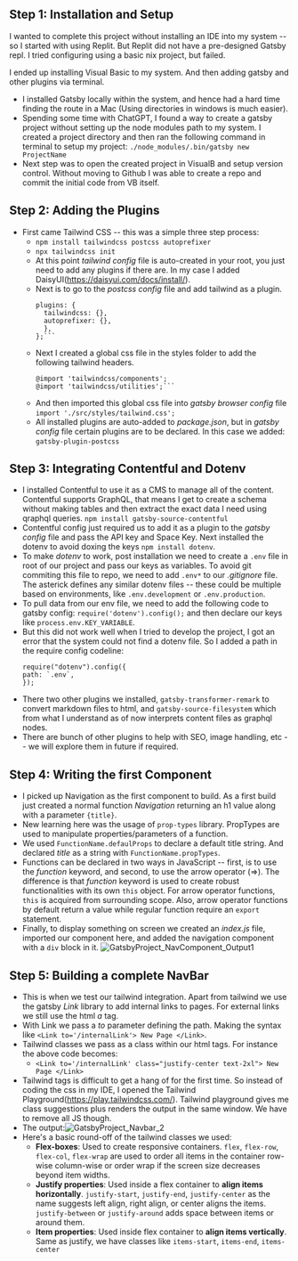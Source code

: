 ## Step 1: Installation and Setup

I wanted to complete this project without installing an IDE into my system -- so I started with using Replit. But Replit did not have a pre-designed Gatsby repl. I tried configuring using a basic nix project, but failed.

I ended up installing Visual Basic to my system. And then adding gatsby and other plugins via terminal.
- I installed Gatsby locally within the system, and hence had a hard time finding the route in a Mac (Using directories in windows is much easier).
- Spending some time with ChatGPT, I found a way to create a gatsby project without setting up the node modules path to my system. I created a project directory and then ran the following command in terminal to setup my project: `./node_modules/.bin/gatsby new ProjectName`
- Next step was to open the created project in VisualB and setup version control. Without moving to Github I was able to create a repo and commit the initial code from VB itself.

## Step 2: Adding the Plugins
- First came Tailwind CSS -- this was a simple three step process:
   - `npm install tailwindcss postcss autoprefixer`
   - `npx tailwindcss init`
   - At this point _tailwind config_ file is auto-created in your root, you 
   just need to add any plugins if there are. In my case I added DaisyUI(https://daisyui.com/docs/install/).
   - Next is to go to the _postcss config_ file and add tailwind as a plugin.
        ```module.exports = {
        plugins: {
          tailwindcss: {},
          autoprefixer: {},
          },
        };```
   - Next I created a global css file in the styles folder to add the following tailwind headers.
       ```@import 'tailwindcss/base';
       @import 'tailwindcss/components';
       @import 'tailwindcss/utilities';```
   - And then imported this global css file into _gatsby browser config_ file `import './src/styles/tailwind.css';`
   - All installed plugins are auto-added to _package.json_, but in _gatsby config_ file certain plugins are to be declared. In this case we added: `gatsby-plugin-postcss`

## Step 3: Integrating Contentful and Dotenv
- I installed Contentful to use it as a CMS to manage all of the content. Contentful supports GraphQL, that means I get to create a schema without making tables and then extract the exact data I need using qraphql queries. `npm install gatsby-source-contentful`
- Contentful config just required us to add it as a plugin to the _gatsby config_ file and pass the API key and Space Key. Next installed the dotenv to avoid doxing the keys `npm install dotenv`.
- To make _dotenv_ to work, post installation we need to create a `.env` file in root of our project and pass our keys as variables. To avoid git commiting this file to repo, we need to add `.env*` to our _.gitignore_ file. The asterick defines any similar dotenv files -- these could be multiple based on environments, like `.env.development` or `.env.production`.
- To pull data from our env file, we need to add the following code to gatsby config: `require('dotenv').config();` and then declare our keys like `process.env.KEY_VARIABLE`.
- But this did not work well when I tried to develop the project, I got an error that the system could not find a dotenv file. So I added a path in the require config codeline:
    ```
    require("dotenv").config({
    path: `.env`,
    });
    ```
- There two other plugins we installed, `gatsby-transformer-remark` to convert markdown files to html, and `gatsby-source-filesystem` which from what I understand as of now interprets content files as graphql nodes.
- There are bunch of other plugins to help with SEO, image handling, etc -- we will explore them in future if required.

## Step 4: Writing the first Component
- I picked up Navigation as the first component to build. As a first build just created a normal function _Navigation_ returning an h1 value along with a parameter `{title}`.
- New learning here was the usage of `prop-types` library. PropTypes are used to manipulate properties/parameters of a function.
- We used `FunctionName.defaulProps` to declare a default title string. And declared _title_ as a string with `FunctionName.propTypes`.
- Functions can be declared in two ways in JavaScript -- first, is to use the _function_ keyword, and second, to use the arrow operator (=>). The difference is that _function_ keyword is used to create robust functionalities with its own `this` object. For arrow operator functions, `this` is acquired from surrounding scope. Also, arrow operator functions by default return a value while regular function require an `export` statement.
- Finally, to display something on screen we created an _index.js_ file, imported our component here, and added the navigation component with a `div` block in it.
![GatsbyProject_NavComponent_Output1](//images.ctfassets.net/0zperb7h35e6/6xGPrsMGX2pHR0q6VOWsPT/17759df656d5fb78dade80eeded73f15/GatsbyProject_NavBar_1.png)

## Step 5: Building a complete NavBar
- This is when we test our tailwind integration. Apart from tailwind we use the gatsby _Link_ library to add internal links to pages. For external links we still use the html _a_ tag.
- With Link we pass a _to_ parameter defining the path. Making the syntax like `<Link to='/internalLink'> New Page </Link>`.
- Tailwind classes we pass as a class within our html tags. For instance the above code becomes: 
  - ```<Link to='/internalLink' class="justify-center text-2xl"> New Page </Link>```
- Tailwind tags is difficult to get a hang of for the first time. So instead of coding the css in my IDE, I opened the Tailwind Playground(https://play.tailwindcss.com/). Tailwind playground gives me class suggestions plus renders the output in the same window. We have to remove all JS though.
- The output:![GatsbyProject_Navbar_2](//images.ctfassets.net/0zperb7h35e6/4Un64GzSE2Ph53GUlOt14U/5379e1135f501dafa6b7b534549f5a8c/GatsbyProject_Navbar_2.png)
- Here's a basic round-off of the tailwind classes we used:
  - **Flex-boxes**: Used to create responsive containers. `flex`, `flex-row`, `flex-col`, `flex-wrap` are used to order all items in the container row-wise column-wise or order wrap if the screen size decreases beyond item widths.
  - **Justify properties**: Used inside a flex container to **align items horizontally**. `justify-start`, `justify-end`, `justify-center` as the name suggests left align, right align, or center aligns the items. `justify-between` or `justify-around` adds space between items or around them.
  - **Item properties**: Used inside flex container to **align items vertically**. Same as justify, we have classes like `items-start`, `items-end`, `items-center`
